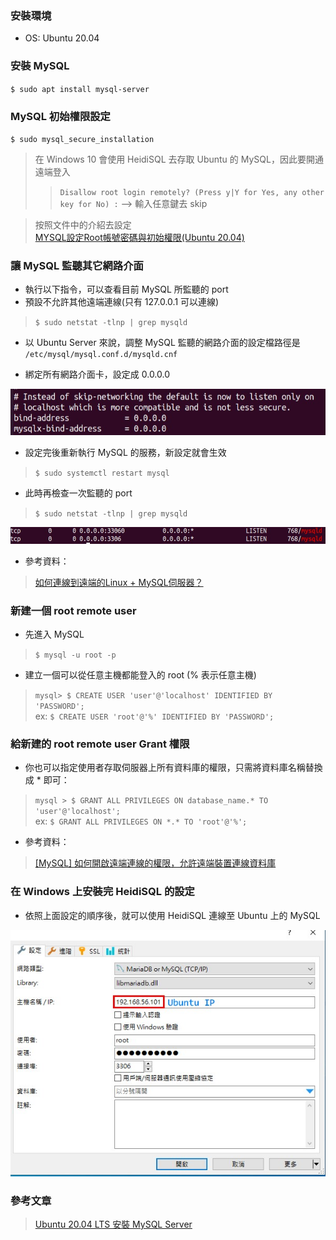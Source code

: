 ### 安裝環境
* OS: Ubuntu 20.04

### 安裝 MySQL
`$ sudo apt install mysql-server`

### MySQL 初始權限設定
`$ sudo mysql_secure_installation`

> 在 Windows 10 會使用 HeidiSQL 去存取 Ubuntu 的 MySQL，因此要開通遠端登入    
>> `Disallow root login remotely? (Press y|Y for Yes, any other key for No) :` --> 輸入任意鍵去 skip  

> 按照文件中的介紹去設定  
> [MYSQL設定Root帳號密碼與初始權限(Ubuntu 20.04)](https://www.albert-yu.com/blog/mysql%E8%A8%AD%E5%AE%9Aroot%E5%B8%B3%E8%99%9F%E5%AF%86%E7%A2%BC%E8%88%87%E5%88%9D%E5%A7%8B%E6%AC%8A%E9%99%90ubuntu-20-04/)

### 讓 MySQL 監聽其它網路介面

* 執行以下指令，可以查看目前 MySQL 所監聽的 port
* 預設不允許其他遠端連線(只有 127.0.0.1 可以連線)
> `$ sudo netstat -tlnp | grep mysqld`

* 以 Ubuntu Server 來說，調整 MySQL 監聽的網路介面的設定檔路徑是 `/etc/mysql/mysql.conf.d/mysqld.cnf` 

* 綁定所有網路介面卡，設定成 0.0.0.0

![Image](https://github.com/Ada-Chen2531/Document/raw/main/Pictures/mysql_setting_01.jpg)

* 設定完後重新執行 MySQL 的服務，新設定就會生效
> `$ sudo systemctl restart mysql`

* 此時再檢查一次監聽的 port
> `$ sudo netstat -tlnp | grep mysqld`

![Image](https://github.com/Ada-Chen2531/Document/raw/main/Pictures/mysql_setting_02.jpg)

* 參考資料：
> [如何連線到遠端的Linux + MySQL伺服器？](https://magiclen.org/mysql-remote/)

### 新建一個 root remote user
* 先進入 MySQL
> `$ mysql -u root -p`

* 建立一個可以從任意主機都能登入的 root (% 表示任意主機)
> `mysql> $ CREATE USER 'user'@'localhost' IDENTIFIED BY 'PASSWORD';`  
> ex: `$ CREATE USER 'root'@'%' IDENTIFIED BY 'PASSWORD';`

### 給新建的 root remote user Grant 權限
* 你也可以指定使用者存取伺服器上所有資料庫的權限，只需將資料庫名稱替換成 * 即可：
> `mysql > $ GRANT ALL PRIVILEGES ON database_name.* TO 'user'@'localhost';`  
> ex: `$ GRANT ALL PRIVILEGES ON *.* TO 'root'@'%';`

* 參考資料：
> [[MySQL] 如何開啟遠端連線的權限，允許遠端裝置連線資料庫](https://note.charlestw.com/remote-connection-to-mysql/)

### 在 Windows 上安裝完 HeidiSQL 的設定
* 依照上面設定的順序後，就可以使用 HeidiSQL 連線至 Ubuntu 上的 MySQL

![Image](https://github.com/Ada-Chen2531/Document/raw/main/Pictures/mysql_setting_03.jpg)


### 參考文章
> [Ubuntu 20.04 LTS 安裝 MySQL Server](https://www.ltsplus.com/linux/ubuntu-20-04-lts-install-mysql-server)


